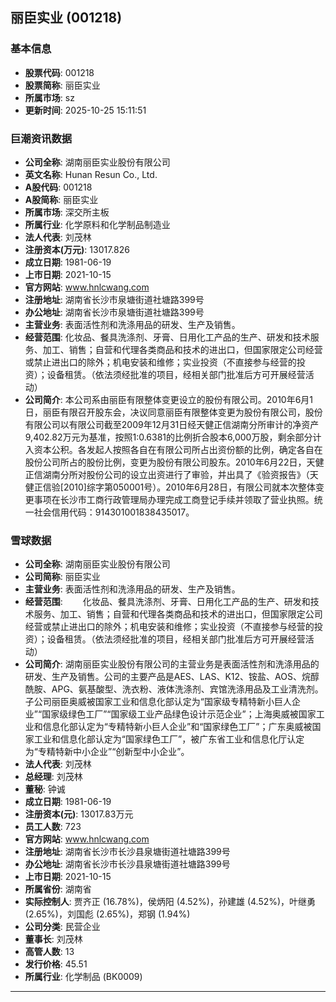 ## 丽臣实业 (001218)

### 基本信息

- **股票代码**: 001218
- **股票简称**: 丽臣实业
- **所属市场**: sz
- **更新时间**: 2025-10-25 15:11:51

### 巨潮资讯数据

- **公司全称**: 湖南丽臣实业股份有限公司
- **英文名称**: Hunan Resun Co., Ltd.
- **A股代码**: 001218
- **A股简称**: 丽臣实业
- **所属市场**: 深交所主板
- **所属行业**: 化学原料和化学制品制造业
- **法人代表**: 刘茂林
- **注册资本(万元)**: 13017.826
- **成立日期**: 1981-06-19
- **上市日期**: 2021-10-15
- **官方网站**: www.hnlcwang.com
- **注册地址**: 湖南省长沙市泉塘街道社塘路399号
- **办公地址**: 湖南省长沙市泉塘街道社塘路399号
- **主营业务**: 表面活性剂和洗涤用品的研发、生产及销售。
- **经营范围**: 化妆品、餐具洗涤剂、牙膏、日用化工产品的生产、研发和技术服务、加工、销售；自营和代理各类商品和技术的进出口，但国家限定公司经营或禁止进出口的除外；机电安装和维修；实业投资（不直接参与经营的投资）；设备租赁。（依法须经批准的项目，经相关部门批准后方可开展经营活动）
- **公司简介**: 本公司系由丽臣有限整体变更设立的股份有限公司。2010年6月1日，丽臣有限召开股东会，决议同意丽臣有限整体变更为股份有限公司，股份有限公司以有限公司截至2009年12月31日经天健正信湖南分所审计的净资产9,402.82万元为基准，按照1:0.6381的比例折合股本6,000万股，剩余部分计入资本公积。各发起人按照各自在有限公司所占出资份额的比例，确定各自在股份公司所占的股份比例，变更为股份有限公司股东。2010年6月22日，天健正信湖南分所对股份公司的设立出资进行了审验，并出具了《验资报告》（天健正信验[2010]综字第050001号）。2010年6月28日，有限公司就本次整体变更事项在长沙市工商行政管理局办理完成工商登记手续并领取了营业执照。统一社会信用代码：914301001838435017。

### 雪球数据

- **公司全称**: 湖南丽臣实业股份有限公司
- **公司简称**: 丽臣实业
- **主营业务**: 表面活性剂和洗涤用品的研发、生产及销售。
- **经营范围**: 　　化妆品、餐具洗涤剂、牙膏、日用化工产品的生产、研发和技术服务、加工、销售；自营和代理各类商品和技术的进出口，但国家限定公司经营或禁止进出口的除外；机电安装和维修；实业投资（不直接参与经营的投资）；设备租赁。（依法须经批准的项目，经相关部门批准后方可开展经营活动）
- **公司简介**: 湖南丽臣实业股份有限公司的主营业务是表面活性剂和洗涤用品的研发、生产及销售。公司的主要产品是AES、LAS、K12、铵盐、AOS、烷醇酰胺、APG、氨基酸型、洗衣粉、液体洗涤剂、宾馆洗涤用品及工业清洗剂。子公司丽臣奥威被国家工业和信息化部认定为“国家级专精特新小巨人企业”“国家级绿色工厂”“国家级工业产品绿色设计示范企业”；上海奥威被国家工业和信息化部认定为“专精特新小巨人企业”和“国家绿色工厂”；广东奥威被国家工业和信息化部认定为“国家绿色工厂”，被广东省工业和信息化厅认定为“专精特新中小企业”“创新型中小企业”。
- **法人代表**: 刘茂林
- **总经理**: 刘茂林
- **董秘**: 钟诚
- **成立日期**: 1981-06-19
- **注册资本(元)**: 13017.83万元
- **员工人数**: 723
- **官方网站**: www.hnlcwang.com
- **注册地址**: 湖南省长沙市长沙县泉塘街道社塘路399号
- **办公地址**: 湖南省长沙市长沙县泉塘街道社塘路399号
- **上市日期**: 2021-10-15
- **所属省份**: 湖南省
- **实际控制人**: 贾齐正 (16.78%)，侯炳阳 (4.52%)，孙建雄 (4.52%)，叶继勇 (2.65%)，刘国彪 (2.65%)，郑钢 (1.94%)
- **公司分类**: 民营企业
- **董事长**: 刘茂林
- **高管人数**: 13
- **发行价格**: 45.51
- **所属行业**: 化学制品 (BK0009)

---